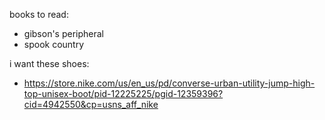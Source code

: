 books to read:
  - gibson's peripheral
  - spook country

i want these shoes:
  - https://store.nike.com/us/en_us/pd/converse-urban-utility-jump-high-top-unisex-boot/pid-12225225/pgid-12359396?cid=4942550&cp=usns_aff_nike
